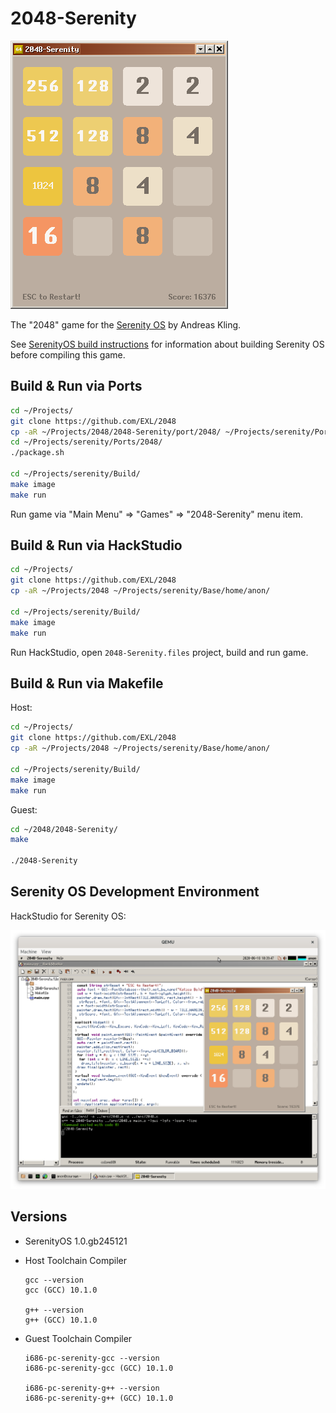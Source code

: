 2048-Serenity
=============

![2048-Serenity Serenity OS Screenshot](../image/2048-Serenity-Screenshot.png)

The "2048" game for the [Serenity OS](https://github.com/SerenityOS/serenity) by Andreas Kling.

See [SerenityOS build instructions](https://github.com/SerenityOS/serenity/blob/master/Documentation/BuildInstructions.md) for information about building Serenity OS before compiling this game.

## Build & Run via Ports

```sh
cd ~/Projects/
git clone https://github.com/EXL/2048
cp -aR ~/Projects/2048/2048-Serenity/port/2048/ ~/Projects/serenity/Ports/
cd ~/Projects/serenity/Ports/2048/
./package.sh

cd ~/Projects/serenity/Build/
make image
make run
```

Run game via "Main Menu" => "Games" => "2048-Serenity" menu item.

## Build & Run via HackStudio

```sh
cd ~/Projects/
git clone https://github.com/EXL/2048
cp -aR ~/Projects/2048 ~/Projects/serenity/Base/home/anon/

cd ~/Projects/serenity/Build/
make image
make run
```

Run HackStudio, open `2048-Serenity.files` project, build and run game.

## Build & Run via Makefile

Host:

```sh
cd ~/Projects/
git clone https://github.com/EXL/2048
cp -aR ~/Projects/2048 ~/Projects/serenity/Base/home/anon/

cd ~/Projects/serenity/Build/
make image
make run
```

Guest:

```sh
cd ~/2048/2048-Serenity/
make

./2048-Serenity
```

## Serenity OS Development Environment

HackStudio for Serenity OS:

![HackStudio for Serenity OS Screenshot](../image/HackStudio-Serenity-Screenshot.png)

## Versions

* SerenityOS 1.0.gb245121
* Host Toolchain Compiler

    ```
    gcc --version
    gcc (GCC) 10.1.0

    g++ --version
    g++ (GCC) 10.1.0
    ```

* Guest Toolchain Compiler

    ```
    i686-pc-serenity-gcc --version
    i686-pc-serenity-gcc (GCC) 10.1.0

    i686-pc-serenity-g++ --version
    i686-pc-serenity-g++ (GCC) 10.1.0
    ```
